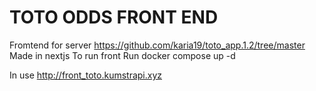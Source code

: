 # TOTO ODDS FRONT END

Fromtend for server https://github.com/karia19/toto_app.1.2/tree/master
Made in nextjs
To run front
Run docker compose up -d


In use http://front_toto.kumstrapi.xyz



